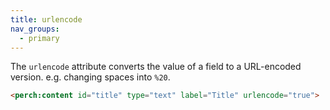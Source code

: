 ```yaml
---
title: urlencode
nav_groups:
  - primary
---
```


The `urlencode` attribute converts the value of a field to a URL-encoded version. e.g. changing spaces into `%20`.

```html
<perch:content id="title" type="text" label="Title" urlencode="true">
```
